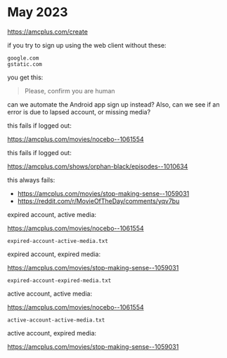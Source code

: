 # May 2023

https://amcplus.com/create

if you try to sign up using the web client without these:

~~~
google.com
gstatic.com
~~~

you get this:

> Please, confirm you are human

can we automate the Android app sign up instead? Also, can we see if an error
is due to lapsed account, or missing media?

this fails if logged out:

https://amcplus.com/movies/nocebo--1061554

this fails if logged out:

https://amcplus.com/shows/orphan-black/episodes--1010634

this always fails:

- https://amcplus.com/movies/stop-making-sense--1059031
- https://reddit.com/r/MovieOfTheDay/comments/yqv7bu

expired account, active media:

https://amcplus.com/movies/nocebo--1061554

~~~
expired-account-active-media.txt
~~~

expired account, expired media:

https://amcplus.com/movies/stop-making-sense--1059031

~~~
expired-account-expired-media.txt
~~~

active account, active media:

https://amcplus.com/movies/nocebo--1061554

~~~
active-account-active-media.txt
~~~

active account, expired media:

https://amcplus.com/movies/stop-making-sense--1059031
